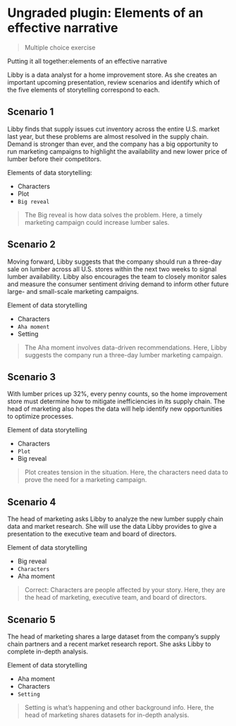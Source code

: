 # Ungraded plugin: Elements of an effective narrative

> Multiple choice exercise

Putting it all together:elements of an effective narrative

Libby is a data analyst for a home improvement store. As she creates an important upcoming presentation, review scenarios and identify which of the five elements of storytelling correspond to each.

## Scenario 1

Libby finds that supply issues cut inventory across the entire U.S. market last year, but these problems are almost resolved in the supply chain. Demand is stronger than ever, and the company has a big opportunity to run marketing campaigns to highlight the availability and new lower price of lumber before their competitors.

Elements of data storytelling:

- Characters
- Plot
- `Big reveal`

> The Big reveal is how data solves the problem. Here, a timely marketing campaign could increase lumber sales.

## Scenario 2

Moving forward, Libby suggests that the company should run a three-day sale on lumber across all U.S. stores within the next two weeks to signal lumber availability. Libby also encourages the team to closely monitor sales and measure the consumer sentiment driving demand to inform other future large- and small-scale marketing campaigns.

Element of data storytelling

- Characters
- `Aha moment`
- Setting

> The Aha moment involves data-driven recommendations. Here, Libby suggests the company run a three-day lumber marketing campaign.

## Scenario 3

With lumber prices up 32%, every penny counts, so the home improvement store must determine how to mitigate inefficiencies in its supply chain. The head of marketing also hopes the data will help identify new opportunities to optimize processes.

Element of data storytelling

- Characters
- `Plot`
- Big reveal

> Plot creates tension in the situation. Here, the characters need data to prove the need for a marketing campaign.

## Scenario 4

The head of marketing asks Libby to analyze the new lumber supply chain data and market research. She will use the data Libby provides to give a presentation to the executive team and board of directors.

Element of data storytelling

- Big reveal
- `Characters`
- Aha moment

> Correct: Characters are people affected by your story. Here, they are the head of marketing, executive team, and board of directors.

## Scenario 5

The head of marketing shares a large dataset from the company’s supply chain partners and a recent market research report. She asks Libby to complete in-depth analysis.

Element of data storytelling

- Aha moment
- Characters
- `Setting`

> Setting is what’s happening and other background info. Here, the head of marketing shares datasets for in-depth analysis.
